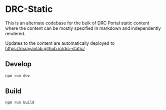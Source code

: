 # DRC-Static

This is an alternate codebase for the bulk of DRC Portal static content where the content can be mostly specified in markdown and independently rendered.

Updates to the content are automatically deployed to https://maayanlab.github.io/drc-static/

## Develop
```bash
npm run dev
```

## Build
```bash
npm run build
```
